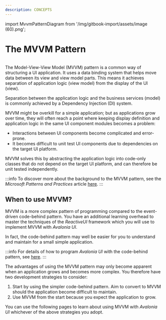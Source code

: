 ```yaml
---
description: CONCEPTS
---
```


import MvvmPatternDiagram from '/img/gitbook-import/assets/image (60).png';

# The MVVM Pattern

<img src={MvvmPatternDiagram} alt=""/>

The Model-View-View Model (MVVM) pattern is a common way of structuring a UI application. It uses a data binding system that helps move data between its view and view model parts. This means it achieves separation of application logic (view model) from the display of the UI (view).&#x20;

Separation between the application logic and the business services (model) is commonly achieved by a Dependency Injection (DI) system.&#x20;

MVVM might be overkill for a simple application; but as applications grow over time, they will often reach a point where keeping display definition and application logic in the same UI component modules becomes a problem:

* Interactions between UI components become complicated and error-prone.
* It becomes difficult to unit test UI components due to dependencies on the target UI platform.

MVVM solves this by abstracting the application logic into code-only classes that do not depend on the target UI platform, and can therefore be unit tested independently.

:::info
To discover more about the background to the MVVM pattern, see the _Microsoft Patterns and Practices_ article [here](https://learn.microsoft.com/en-us/previous-versions/msp-n-p/hh848246\(v=pandp.10\)).
:::

## When to use MVVM?

MVVM is a more complex pattern of programming compared to the event-driven code-behind pattern. You have an additional learning overhead to master the techniques of the _ReactiveUI_ framework which you will use to implement MVVM with _Avalonia UI_. &#x20;

In fact, the code-behind pattern may well be easier for you to understand and maintain for a small simple application.

:::info
For details of how to program _Avalonia UI_ with the code-behind pattern, see [here](../../basics/user-interface/code-behind).&#x20;
:::

The advantages of using the MVVM pattern may only become apparent when an application grows and becomes more complex. You therefore have two development strategies to consider:

1. Start by using the simpler code-behind pattern. Aim to convert to MVVM should the application become difficult to maintain.
2. Use MVVM from the start because you expect the application to grow. &#x20;

You can use the following pages to learn about using MVVM with _Avalonia UI_ whichever of the above strategies you adopt.

&#x20;
